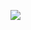 ![](https://www.nta.go.jp/tmp/8f14669c-76a0-405e-a3b5-ab3c9bc02b8e/images/4c94c6ab464115d7258878cf16268b3b8a338b2616b0f934b3611a7d4a311ca2.jpg)